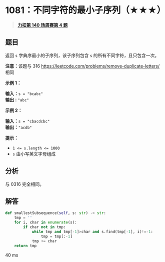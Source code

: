 # 1081：不同字符的最小子序列（★★★）


> <u>**[力扣第 140 场周赛第 4 题](https://leetcode.cn/problems/smallest-subsequence-of-distinct-characters/)**</u>

## 题目

<p>返回 <code>s</code> 字典序最小的子序列，该子序列包含 <code>s</code> 的所有不同字符，且只包含一次。</p>

<p><strong>注意：</strong>该题与 316 <a href="https://leetcode.com/problems/remove-duplicate-letters/">https://leetcode.com/problems/remove-duplicate-letters/</a> 相同</p>



<p><strong>示例 1：</strong></p>

<pre>
<strong>输入：</strong><code>s = "bcabc"</code>
<strong>输出<code>：</code></strong><code>"abc"</code>
</pre>

<p><strong>示例 2：</strong></p>

<pre>
<strong>输入：</strong><code>s = "cbacdcbc"</code>
<strong>输出：</strong><code>"acdb"</code></pre>



<p><strong>提示：</strong></p>

<ul>
<li><code>1 <= s.length <= 1000</code></li>
<li><code>s</code> 由小写英文字母组成</li>
</ul>


## 分析


与 0316 完全相同。


## 解答

```python
def smallestSubsequence(self, s: str) -> str:
	tmp = ''
	for i, char in enumerate(s):
		if char not in tmp:
			while tmp and tmp[-1]>char and s.find(tmp[-1], i)!=-1:
				tmp = tmp[:-1]
			tmp += char
	return tmp
```

40 ms

